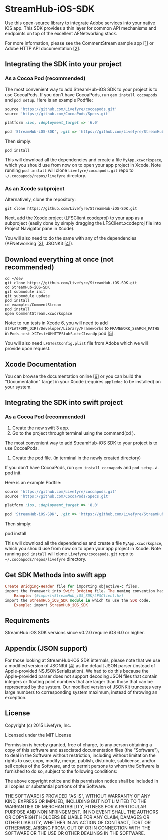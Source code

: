 StreamHub-iOS-SDK
=================

Use this open-source library to integrate Adobe services into your native iOS app.  This SDK provides a thin layer for common API mechanisms and endpoints on top of the excellent AFNetworking stack.

For more information, please see the CommentStream sample app [[1]] or Adobe HTTP API documentation [[2]].

## Integrating the SDK into your project

### As a Cocoa Pod (recommended)

The most convenient way to add StreamHub-iOS SDK to your project is to use CocoaPods.
If you don't have CocoaPods, run `gem install cocoapods` and `pod setup`.
Here is an example Podfile:

```ruby
source 'https://github.com/Livefyre/cocoapods.git'
source 'https://github.com/CocoaPods/Specs.git'

platform :ios, :deployment_target => '6.0'

pod 'StreamHub-iOS-SDK', :git => 'https://github.com/Livefyre/StreamHub-iOS-SDK.git'

```

Then simply:

    pod install

This will download all the dependencies and create a file `MyApp.xcworkspace`, which you should use from now on to open your app project in Xcode. Note running `pod install` will clone `Livefyre/cocoapods.git` repo to `~/.cocoapods/repos/livefyre` directory.

### As an Xcode subproject

Alternatively, clone the repository:

    git clone https://github.com/Livefyre/StreamHub-iOS-SDK.git

Next, add the Xcode project (LFSClient.xcodeproj) to your app as a subproject (easily done by simply dragging the LFSClient.xcodeproj file into Project Navigator pane in Xcode).

You will also need to do the same with any of the dependencies (AFNetworking [[3]], JSONKit [[4]]).

## Download everything at once (not recommended)

    cd ~/dev
    git clone https://github.com/Livefyre/StreamHub-iOS-SDK.git
    cd StreamHub-iOS-SDK
    git submodule init
    git submodule update
    pod install
    cd examples/CommentStream
    pod install
    open CommentStream.xcworkspace

Note: to run tests in Xcode 6, you will need to add `$(PLATFORM_DIR)/Developer/Library/Frameworks` to `FRAMEWORK_SEARCH_PATHS` in `Pods-test-XCTest+OHHTTPStubSuiteCleanUp` pod [[5]].

You will also need `LFSTestConfig.plist` file from Adobe which we will provide upon request.

## Xcode Documentation

You can browse the documentation online [[6]] or you can build the "Documentation" target in your Xcode (requires `appledoc` to be installed) on your system.


## Integrating the SDK into swift project

### As a Cocoa Pod (recommended)

1. Create the new swift 3 app.
2. Go to the project through terminal using the command(cd <projectname>).

The most convenient way to add StreamHub-iOS SDK to your project is to use CocoaPods.

1. Create the pod file. (in terminal in the newly created directory) 

If you don't have CocoaPods, run `gem install cocoapods` and `pod setup`.
a. pod init

Here is an example Podfile:

```ruby
source 'https://github.com/Livefyre/cocoapods.git'
source 'https://github.com/CocoaPods/Specs.git'

platform :ios, :deployment_target => '8.0'

pod 'StreamHub-iOS-SDK', :git => 'https://github.com/Livefyre/StreamHub-iOS-SDK.git'
```

Then simply:

pod install

This will download all the dependencies and create a file `MyApp.xcworkspace`, which you should use from now on to open your app project in Xcode. Note running `pod install` will clone `Livefyre/cocoapods.git` repo to `~/.cocoapods/repos/livefyre` directory.

## Get SDK Methods into swift app
```ruby
Create Bridging-Header file for importing objective-c files.
import the framework into Swift Brdging file. The naming convention has changed to use _(underscore) instead of -(dash)  
    Example: (#import<StreamHub_iOS_SDK/LFSClient.h>)
import the StreamHub_iOS_SDK module in which to use the SDK code.
    Example: import StreamHub_iOS_SDK    
```

## Requirements

StreamHub iOS SDK versions since v0.2.0 require iOS 6.0 or higher.

## Appendix (JSON support)

For those looking at StreamHub-iOS SDK internals, please note that we use a modified version of JSONKit [[4]] as the default JSON parser (instead of Apple-provided NSJSONSerialization). We had to do this because the Apple-provided parser does not support decoding JSON files that contain integers or floating point numbers that are larger than those that can be represented by the system. Our modified version of JSONKit truncates very large numbers to corresponding system maximum, instead of throwing an exception.

## License

Copyright (c) 2015 Livefyre, Inc.

Licensed under the MIT License

Permission is hereby granted, free of charge, to any person obtaining a copy of
this software and associated documentation files (the "Software"), to deal in
the Software without restriction, including without limitation the rights to
use, copy, modify, merge, publish, distribute, sublicense, and/or sell copies
of the Software, and to permit persons to whom the Software is furnished to do
so, subject to the following conditions:

The above copyright notice and this permission notice shall be included in all
copies or substantial portions of the Software.

THE SOFTWARE IS PROVIDED "AS IS", WITHOUT WARRANTY OF ANY KIND, EXPRESS OR
IMPLIED, INCLUDING BUT NOT LIMITED TO THE WARRANTIES OF MERCHANTABILITY,
FITNESS FOR A PARTICULAR PURPOSE AND NONINFRINGEMENT. IN NO EVENT SHALL THE
AUTHORS OR COPYRIGHT HOLDERS BE LIABLE FOR ANY CLAIM, DAMAGES OR OTHER
LIABILITY, WHETHER IN AN ACTION OF CONTRACT, TORT OR OTHERWISE, ARISING FROM,
OUT OF OR IN CONNECTION WITH THE SOFTWARE OR THE USE OR OTHER DEALINGS IN THE
SOFTWARE.

[1]: https://github.com/Livefyre/StreamHub-iOS-CommentStream-App
[2]: https://answers.livefyre.com/developers/reference/http-reference/
[3]: https://github.com/mattt/AFNetworking
[4]: https://github.com/escherba/JSONKit
[5]: http://stackoverflow.com/a/24651704
[6]: https://livefyre.github.com/StreamHub-iOS-SDK/

